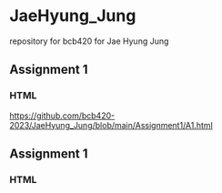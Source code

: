 # JaeHyung_Jung
repository for bcb420 for Jae Hyung Jung

## Assignment 1
### HTML

https://github.com/bcb420-2023/JaeHyung_Jung/blob/main/Assignment1/A1.html

## Assignment 1
### HTML